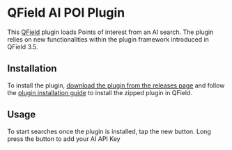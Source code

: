 # QField AI POI Plugin

This [QField](https://qfield.org) plugin loads Points of interest from an AI search. The plugin relies on new
functionalities within the plugin framework introduced in QField 3.5.

## Installation

To install the plugin, [download the plugin from the releases page](https://github.com/opengisch/qfield-nominatim-locator/releases)
and follow the [plugin installation guide](https://docs.qfield.org/how-to/plugins/#application-plugins) to install
the zipped plugin in QField.

## Usage

To start searches once the plugin is installed, tap the new button. 
Long press the button to add your AI API Key
